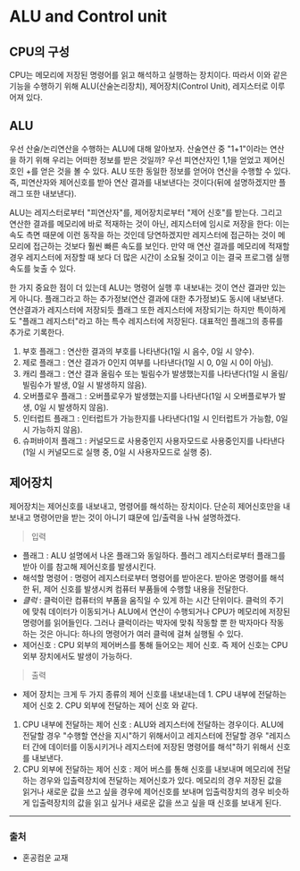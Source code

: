 # ALU and Control unit
## CPU의 구성
CPU는 메모리에 저장된 명령어를 읽고 해석하고 실행하는 장치이다. 따라서 이와 같은 기능을 수행하기 위해 ALU(산술논리장치), 제어장치(Control Unit), 레지스터로 이루어져 있다.
## ALU
우선 산술/논리연산을 수행하는 ALU에 대해 알아보자. 산술연산 중 "1+1"이라는 연산을 하기 위해 우리는 어떠한 정보를 받은 것일까? 우선 피연산자인 1,1을 얻었고 제어신호인 +를 얻은 것을 볼 수 있다. ALU 또한 동일한 정보를 얻어야 연산을 수행할 수 있다. 즉, 피연산자와 제어신호를 받아 연산 결과를 내보낸다는 것이다(뒤에 설명하겠지만 플래그 또한 내보낸다). 

ALU는 레지스터로부터 "피연산자"를, 제어장치로부터 "제어 신호"를 받는다. 그리고 연산한 결과를 메모리에 바로 적재하는 것이 아닌, 레지스터에 임시로 저장을 한다: 이는 속도 측면 때문에 이런 동작을 하는 것인데 당연하겠지만 레지스터에 접근하는 것이 메모리에 접근하는 것보다 훨씬 빠른 속도를 보인다. 만약 매 연산 결과를 메모리에 적재할 경우 레지스터에 저장할 때 보다 더 많은 시간이 소요될 것이고 이는 결국 프로그램 실행 속도를 늦출 수 있다. 

한 가지 중요한 점이 더 있는데 ALU는 명령어 실행 후 내보내는 것이 연산 결과만 있는게 아니다. 플래그라고 하는 추가정보(연산 결과에 대한 추가정보)도 동시에 내보낸다. 연산결과가 레지스터에 저장되듯 플래그 또한 레지스터에 저장되기는 하지만 특이하게도 "플래그 레지스터"라고 하는 특수 레지스터에 저장된다. 대표적인 플래그의 종류를 추가로 기록한다. 

1. 부호 플래그 : 연산한 결과의 부호를 나타낸다(1일 시 음수, 0일 시 양수).
2. 제로 플래그 : 연산 결과가 0인지 여부를 나타낸다(1일 시 0, 0일 시 0이 아님).
3. 캐리 플래그 : 연산 결과 올림수 또는 빌림수가 발생했는지를 나타낸다(1일 시 올림/빌림수가 발생, 0일 시 발생하지 않음).
4. 오버플로우 플래그 : 오버플로우가 발생했는지를 나타낸다(1일 시 오버플로부가 발생, 0일 시 발생하지 않음).
5. 인터럽트 플래그 : 인터럽트가 가능한지를 나타낸다(1일 시 인터럽트가 가능함, 0일 시 가능하지 않음).
6. 슈퍼바이저 플래그 : 커널모드로 사용중인지 사용자모드로 사용중인지를 나타낸다(1일 시 커널모드로 실행 중, 0일 시 사용자모드로 실행 중).

## 제어장치
제어장치는 제어신호를 내보내고, 명령어를 해석하는 장치이다. 단순히 제어신호만을 내보내고 명령어만을 받는 것이 아니기 떄문에 입/출력을 나눠 설명하겠다.
> 입력

* 플래그 : ALU 설명에서 나온 플래그와 동일하다. 플러그 레지스터로부터 플래그를 받아 이를 참고해 제어신호를 발생시킨다.
* 해석할 명령어 : 명령어 레지스터로부터 명령어를 받아온다. 받아온 명령어를 해석한 뒤, 제어 신호를 발생시켜 컴퓨터 부품들에 수행할 내용을 전달한다.
* *클럭* : 클럭이란 컴퓨터의 부품을 움직일 수 있게 하는 시간 단위이다. 클럭의 주기에 맞춰 데이터가 이동되거나 ALU에서 연산이 수행되거나 CPU가 메모리에 저장된 명령어를 읽어들인다. 그러나 클럭이라는 박자에 맞춰 작동할 뿐 한 박자마다 작동하는 것은 아니다: 하나의 명령어가 여러 클럭에 걸쳐 실행될 수 있다.
* 제어신호 : CPU 외부의 제어버스를 통해 들어오는 제어 신호. 즉 제어 신호는 CPU 외부 장치에서도 발생이 가능하다.

> 출력

* 제어 장치는 크게 두 가지 종류의 제어 신호를 내보내는데 1. CPU 내부에 전달하는 제어 신호 2. CPU 외부에 전달하는 제어 신호 와 같다.
1. CPU 내부에 전달하는 제어 신호 : ALU와 레지스터에 전달하는 경우이다. ALU에 전달할 경우 "수행할 연산을 지시"하기 위해서이고 레지스터에 전달할 경우 "레지스터 간에 데이터를 이동시키거나 레지스터에 저장된 명령어를 해석"하기 위해서 신호를 내보낸다.
2. CPU 외부에 전달하는 제어 신호 : 제어 버스를 통해 신호를 내보내며 메모리에 전달하는 경우와 입출력장치에 전달하는 제어신호가 있다. 메모리의 경우 저장된 값을 읽거나 새로운 값을 쓰고 싶을 경우에 제어신호를 보내며 입출럭장치의 경우 비슷하게 입출력장치의 값을 읽고 싶거나 새로운 값을 쓰고 싶을 때 신호를 보내게 된다.

------
### 출처
* 혼공컴운 교재